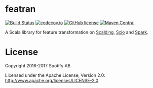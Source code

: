 featran
=======

[![Build Status](https://travis-ci.org/spotify/featran.svg?branch=master)](https://travis-ci.org/spotify/featran)
[![codecov.io](https://codecov.io/github/spotify/featran/coverage.svg?branch=master)](https://codecov.io/github/spotify/featran?branch=master)
[![GitHub license](https://img.shields.io/github/license/spotify/featran.svg)](./LICENSE)
[![Maven Central](https://img.shields.io/maven-central/v/com.spotify/featran_2.11.svg)](https://maven-badges.herokuapp.com/maven-central/com.spotify/featran_2.11)

A Scala library for feature transformation on [Scalding](https://github.com/twitter/scalding), [Scio](https://github.com/spotify/scio) and [Spark](https://spark.apache.org/).

# License

Copyright 2016-2017 Spotify AB.

Licensed under the Apache License, Version 2.0: http://www.apache.org/licenses/LICENSE-2.0
